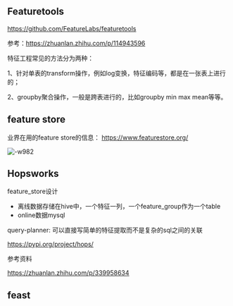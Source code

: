 ## Featuretools

https://github.com/FeatureLabs/featuretools



参考：https://zhuanlan.zhihu.com/p/114943596



特征工程常见的方法分为两种：

1、针对单表的transform操作，例如log变换，特征编码等，都是在一张表上进行的；

2、groupby聚合操作，一般是跨表进行的，比如groupby min max mean等等。


## feature store
业界在用的feature store的信息：
https://www.featurestore.org/


![-w982](../../../Draft/media/16103451444602.jpg)


## Hopsworks

feature_store设计
- 离线数据存储在hive中，一个特征一列，一个feature_group作为一个table
- online数据mysql

query-planner: 可以直接写简单的特征提取而不是复杂的sql之间的关联



https://pypi.org/project/hops/



参考资料

https://zhuanlan.zhihu.com/p/339958634


## feast
